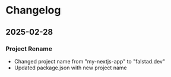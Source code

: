 # Changelog

## 2025-02-28
### Project Rename
- Changed project name from "my-nextjs-app" to "falstad.dev"
- Updated package.json with new project name
